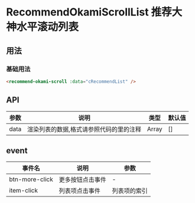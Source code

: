 # RecommendOkamiScrollList 推荐大神水平滚动列表

## 用法

### 基础用法
```html
<recommend-okami-scroll :data="cRecommendList" />
```

## API
参数|说明|类型|默认值
---|---|---|---
data|渲染列表的数据,格式请参照代码的里的注释|Array|[]

## event
事件名|说明|参数
---|---|---
btn-more-click|更多按钮点击事件|-
item-click|列表项点击事件|列表项的索引
